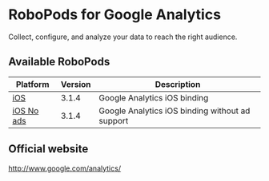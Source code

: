 # RoboPods for Google Analytics

Collect, configure, and analyze your data to reach the right audience.

## Available RoboPods

| Platform                 | Version | Description                                     |
|--------------------------|---------|-------------------------------------------------|
| [iOS](ios/)              | 3.1.4   | Google Analytics iOS binding                    |
| [iOS No ads](ios-noads/) | 3.1.4   | Google Analytics iOS binding without ad support |

## Official website

http://www.google.com/analytics/